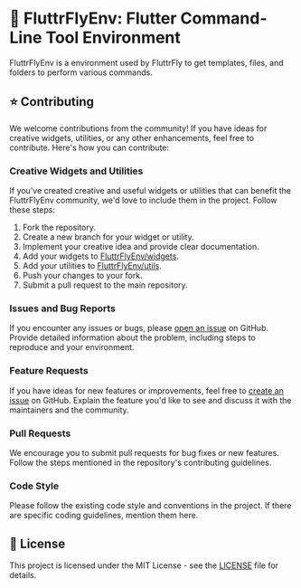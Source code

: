 # 🚀 FluttrFlyEnv: Flutter Command-Line Tool Environment

FluttrFlyEnv is a environment used by FluttrFly to get templates, files, and folders to perform various commands.

## ⭐️ Contributing

We welcome contributions from the community! If you have ideas for creative widgets, utilities, or any other enhancements, feel free to contribute. Here's how you can contribute:

### Creative Widgets and Utilities

If you've created creative and useful widgets or utilities that can benefit the FluttrFlyEnv community, we'd love to include them in the project. Follow these steps:

1. Fork the repository.
2. Create a new branch for your widget or utility.
3. Implement your creative idea and provide clear documentation.
4. Add your widgets to [FluttrFlyEnv/widgets](https://github.com/bharathram444/fluttrflyEnv/tree/main/env/assets/flutter_things/lib/core/widgets).
5. Add your utilities to [FluttrFlyEnv/utils](https://github.com/bharathram444/fluttrflyEnv/tree/main/env/assets/flutter_things/lib/core/utils).
6. Push your changes to your fork.
7. Submit a pull request to the main repository.

### Issues and Bug Reports

If you encounter any issues or bugs, please [open an issue](https://github.com/bharathram444/fluttrflyEnv/issues) on GitHub. Provide detailed information about the problem, including steps to reproduce and your environment.

### Feature Requests

If you have ideas for new features or improvements, feel free to [create an issue](https://github.com/bharathram444/fluttrflyEnv/issues) on GitHub. Explain the feature you'd like to see and discuss it with the maintainers and the community.

### Pull Requests

We encourage you to submit pull requests for bug fixes or new features. Follow the steps mentioned in the repository's contributing guidelines.

### Code Style

Please follow the existing code style and conventions in the project. If there are specific coding guidelines, mention them here.

## 🧾 License
This project is licensed under the MIT License - see the [LICENSE](https://github.com/bharathram444/fluttrflyEnv/blob/main/LICENSE) file for details.
